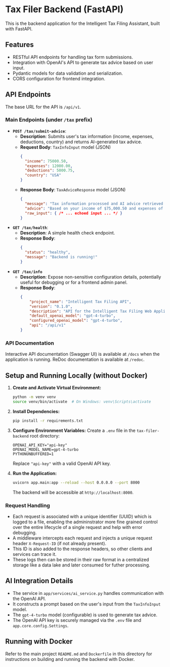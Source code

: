 # Tax Filer Backend (FastAPI)

This is the backend application for the Intelligent Tax Filing Assistant, built with FastAPI.

## Features

- RESTful API endpoints for handling tax form submissions.
- Integration with OpenAI's API to generate tax advice based on user input.
- Pydantic models for data validation and serialization.
- CORS configuration for frontend integration.

## API Endpoints

The base URL for the API is `/api/v1`.

### Main Endpoints (under `/tax` prefix)

-   **`POST /tax/submit-advice`**:
    -   **Description**: Submits user's tax information (income, expenses, deductions, country) and returns AI-generated tax advice.
    -   **Request Body**: `TaxInfoInput` model (JSON)
        ```json
        {
          "income": 75000.50,
          "expenses": 12000.00,
          "deductions": 5000.75,
          "country": "USA"
        }
        ```
    -   **Response Body**: `TaxAdviceResponse` model (JSON)
        ```json
        {
          "message": "Tax information processed and AI advice retrieved successfully.",
          "advice": "Based on your income of $75,000.50 and expenses of $12,000.00 in USA...",
          "raw_input": { /* ... echoed input ... */ }
        }
        ```
-   **`GET /tax/health`**:
    -   **Description**: A simple health check endpoint.
    -   **Response Body**:
        ```json
        {
          "status": "healthy",
          "message": "Backend is running!"
        }
        ```
-   **`GET /tax/info`**
    -   **Description**: Expose non-sensitive configuration details, potentially useful for debugging or for a frontend admin panel.
    -   **Response Body**:
        ```json
        {
            "project_name": "Intelligent Tax Filing API",
            "version": "0.1.0",
            "description": "API for the Intelligent Tax Filing Web Application, providing AI-driven tax advice.",
            "default_openai_model": "gpt-4-turbo",
            "configured_openai_model": "gpt-4-turbo",
            "api": "/api/v1"
        }
        ```
### API Documentation

Interactive API documentation (Swagger UI) is available at `/docs` when the application is running.
ReDoc documentation is available at `/redoc`.

## Setup and Running Locally (without Docker)

1.  **Create and Activate Virtual Environment:**
    ```bash
    python -m venv venv
    source venv/bin/activate  # On Windows: venv\Scripts\activate
    ```

2.  **Install Dependencies:**
    ```bash
    pip install -r requirements.txt
    ```

3.  **Configure Environment Variables:**
    Create a `.env` file in the `tax-filer-backend` root directory:
    ```env
    OPENAI_API_KEY="api-key"
    OPENAI_MODEL_NAME=gpt-4-turbo
    PYTHONUNBUFFERED=1
    ```
    Replace `"api-key"` with a valid OpenAI API key.

4.  **Run the Application:**
    ```bash
    uvicorn app.main:app --reload --host 0.0.0.0 --port 8000
    ```
    The backend will be accessible at `http://localhost:8000`.


### Request Handling

* Each request is associated with a unique identifier (UUID) which is logged to a file, enabling the admininstrator
more fine grained control over the entire lifecycle of a single request and help with error debugging.
* A middleware intercepts each request and injects a unique request header `X-Request-ID` (if not already present).
* This ID is also added to the response headers, so other clients and services can trace it.
* These logs then can be stored in their raw format in a centralized storage like a data lake and later consumed
  for futher processing.

## AI Integration Details

-   The service in `app/services/ai_service.py` handles communication with the OpenAI API.
-   It constructs a prompt based on the user's input from the `TaxInfoInput` model.
-   The `gpt-4-turbo` model (configurable) is used to generate tax advice.
-   The OpenAI API key is securely managed via the `.env` file and `app.core.config.Settings`.

## Running with Docker

Refer to the main project `README.md` and `Dockerfile` in this directory for instructions on building and running the backend with Docker.
